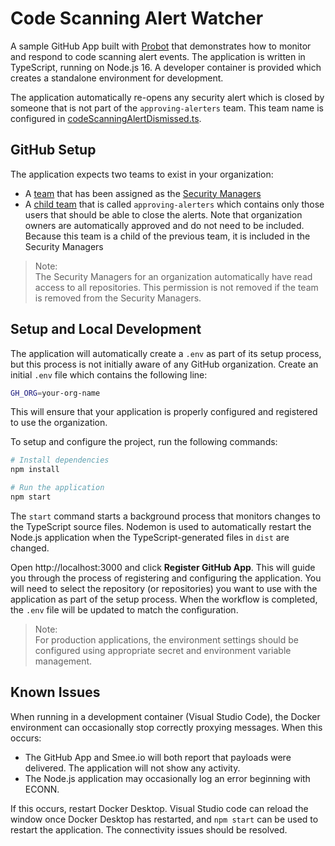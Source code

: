 # Code Scanning Alert Watcher

A sample GitHub App built with [Probot](https://github.com/probot/probot) that demonstrates
how to monitor and respond to code scanning alert events. The application is written
in TypeScript, running on Node.js 16. A developer container is provided which creates a
standalone environment for development.

The application automatically re-opens any security alert which is closed by someone
that is not part of the `approving-alerters` team. This team name is configured in 
[codeScanningAlertDismissed.ts](./src/events/codeScanningAlertDismissed.ts#L40).

## GitHub Setup

The application expects two teams to exist in your organization:
- A [team](https://docs.github.com/en/enterprise-cloud@latest/organizations/organizing-members-into-teams/creating-a-team) that has been assigned as the [Security Managers](https://docs.github.com/en/enterprise-cloud@latest/organizations/managing-peoples-access-to-your-organization-with-roles/managing-security-managers-in-your-organization)
- A [child team](https://docs.github.com/en/enterprise-cloud@latest/organizations/organizing-members-into-teams/requesting-to-add-a-child-team) that is called `approving-alerters` which contains only those users that should be able to
  close the alerts. Note that organization owners are automatically approved and do not need to be included. Because
  this team is a child of the previous team, it is included in the Security Managers

> Note:  
> The Security Managers for an organization automatically have read access to all repositories.
> This permission is not removed if the team is removed from the Security Managers.


## Setup and Local Development

The application will automatically create a `.env` as part of its setup process, but this process is
not initially aware of any GitHub organization. Create an initial `.env` file which contains 
the following line:

```sh
GH_ORG=your-org-name
```

This will ensure that your application is properly configured and registered to use the organization.

To setup and configure the project, run the following commands:

```sh
# Install dependencies
npm install

# Run the application
npm start
```

The `start` command starts a background process that monitors changes to the
TypeScript source files. Nodemon is used to automatically restart the Node.js application
when the TypeScript-generated files in `dist` are changed.

Open http://localhost:3000 and click **Register GitHub App**. This will guide you through the process of registering and configuring the application. You will need to select the repository (or repositories) you want to use with the application as part of the setup process. When the workflow is completed, the `.env` file will be updated to match the configuration. 

> Note:  
> For production applications, the environment settings should be configured 
> using appropriate secret and environment variable management.

## Known Issues
When running in a development container (Visual Studio Code), the Docker environment can occasionally stop correctly proxying messages. When this occurs:

- The GitHub App and Smee.io will both report that payloads were delivered. The application will not show any activity.
- The Node.js application may occasionally log an error beginning with ECONN.

If this occurs, restart Docker Desktop. Visual Studio code can reload the window once Docker Desktop has restarted, and `npm start` can be used to restart the application. The connectivity issues should be resolved.